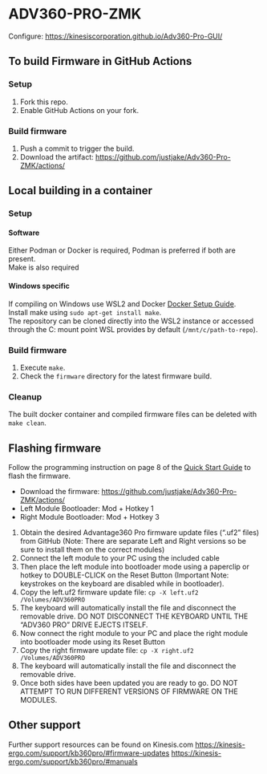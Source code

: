 # ADV360-PRO-ZMK

Configure: https://kinesiscorporation.github.io/Adv360-Pro-GUI/

## To build Firmware in GitHub Actions

### Setup

1. Fork this repo.
2. Enable GitHub Actions on your fork.

### Build firmware

1. Push a commit to trigger the build.
2. Download the artifact: https://github.com/justjake/Adv360-Pro-ZMK/actions/

## Local building in a container

### Setup

#### Software

Either Podman or Docker is required, Podman is preferred if both are present.\
Make is also required

#### Windows specific
If compiling on Windows use WSL2 and Docker [Docker Setup Guide](https://docs.docker.com/desktop/windows/wsl/).\
Install make using `sudo apt-get install make`.\
The repository can be cloned directly into the WSL2 instance or accessed through the C: mount point WSL provides by default (`/mnt/c/path-to-repo`).

### Build firmware

1. Execute `make`.
2. Check the `firmware` directory for the latest firmware build.

### Cleanup

The built docker container and compiled firmware files can be deleted with `make clean`.

## Flashing firmware

Follow the programming instruction on page 8 of the [Quick Start Guide](https://kinesis-ergo.com/wp-content/uploads/Advantage360-Professional-QSG-v8-25-22.pdf) to flash the firmware.

- Download the firmware: https://github.com/justjake/Adv360-Pro-ZMK/actions/
- Left Module Bootloader: Mod + Hotkey 1
- Right Module Bootloader: Mod + Hotkey 3

1. Obtain the desired Advantage360 Pro firmware update files (“.uf2” files) from GitHub (Note: There are separate Left and Right versions so be sure to install them on the correct modules)
2. Connect the left module to your PC using the included cable
3. Then place the left module into bootloader mode using a paperclip or hotkey to DOUBLE-CLICK on the Reset Button (Important Note: keystrokes on the keyboard are disabled while in bootloader).
4. Copy the left.uf2 firmware update file: `cp -X left.uf2  /Volumes/ADV360PRO`
5. The keyboard will automatically install the file and disconnect the removable drive. DO NOT DISCONNECT THE KEYBOARD UNTIL THE “ADV360 PRO” DRIVE EJECTS ITSELF.
6. Now connect the right module to your PC and place the right module into bootloader mode using its Reset
Button
7. Copy the right firmware update file: `cp -X right.uf2  /Volumes/ADV360PRO`
8. The keyboard will automatically install the file and disconnect the removable drive.
9. Once both sides have been updated you are ready to go. DO NOT ATTEMPT TO RUN DIFFERENT VERSIONS OF FIRMWARE ON THE MODULES.

## Other support

Further support resources can be found on Kinesis.com
https://kinesis-ergo.com/support/kb360pro/#firmware-updates
https://kinesis-ergo.com/support/kb360pro/#manuals
